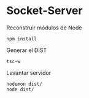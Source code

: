 # Socket-Server

Reconstruir módulos de Node
```
npm install
```


Generar el DIST
```
tsc-w
```

Levantar servidor
```
nodemon dist/
node dist/
```